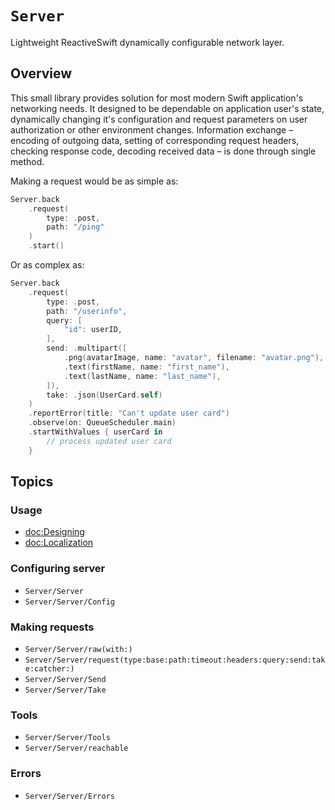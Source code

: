 # ``Server``

Lightweight ReactiveSwift dynamically configurable network layer.

## Overview

This small library provides solution for most modern Swift application's networking needs. It designed to be dependable on application user's state, dynamically changing it's configuration and request parameters on user authorization or other environment changes. Information exchange – encoding of outgoing data, setting of corresponding request headers, checking response code, decoding received data – is done through single method.

Making a request would be as simple as:

```swift
Server.back
    .request(
        type: .post,
        path: "/ping"
    )
    .start()
```

Or as complex as:

```swift
Server.back
    .request(
        type: .post,
        path: "/userinfo",
        query: [
            "id": userID,
        ],
        send: .multipart([
            .png(avatarImage, name: "avatar", filename: "avatar.png"),
            .text(firstName, name: "first_name"),
            .text(lastName, name: "last_name"),
        ]),
        take: .json(UserCard.self)
    )
    .reportError(title: "Can't update user card")
    .observe(on: QueueScheduler.main)
    .startWithValues { userCard in
        // process updated user card
    }
```

## Topics

### Usage

- <doc:Designing>
- <doc:Localization>

### Configuring server

- ``Server/Server``
- ``Server/Server/Config``

### Making requests

- ``Server/Server/raw(with:)``
- ``Server/Server/request(type:base:path:timeout:headers:query:send:take:catcher:)``
- ``Server/Server/Send``
- ``Server/Server/Take``

### Tools

- ``Server/Server/Tools``
- ``Server/Server/reachable``

### Errors

- ``Server/Server/Errors``
